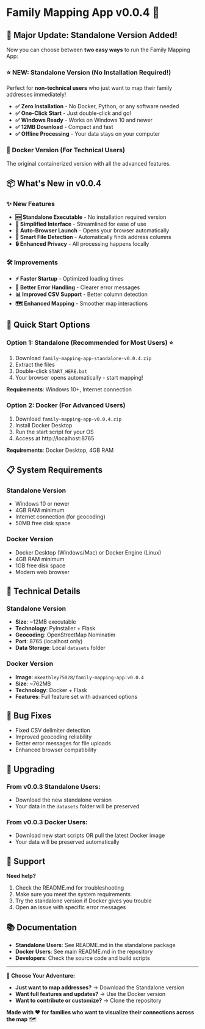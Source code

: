 # Family Mapping App v0.0.4 🎉

## 🚀 Major Update: Standalone Version Added!

Now you can choose between **two easy ways** to run the Family Mapping App:

### ⭐ NEW: Standalone Version (No Installation Required!)
Perfect for **non-technical users** who just want to map their family addresses immediately!

- **✅ Zero Installation** - No Docker, Python, or any software needed
- **✅ One-Click Start** - Just double-click and go!
- **✅ Windows Ready** - Works on Windows 10 and newer
- **✅ 12MB Download** - Compact and fast
- **✅ Offline Processing** - Your data stays on your computer

### 🐳 Docker Version (For Technical Users)
The original containerized version with all the advanced features.

## 📦 What's New in v0.0.4

### ✨ New Features
- **🆕 Standalone Executable** - No installation required version
- **🎯 Simplified Interface** - Streamlined for ease of use
- **📱 Auto-Browser Launch** - Opens your browser automatically
- **📁 Smart File Detection** - Automatically finds address columns
- **🔒 Enhanced Privacy** - All processing happens locally

### 🛠️ Improvements
- **⚡ Faster Startup** - Optimized loading times
- **🧠 Better Error Handling** - Clearer error messages
- **📊 Improved CSV Support** - Better column detection
- **🗺️ Enhanced Mapping** - Smoother map interactions

## 🚀 Quick Start Options

### Option 1: Standalone (Recommended for Most Users) ⭐
1. Download `family-mapping-app-standalone-v0.0.4.zip`
2. Extract the files
3. Double-click `START_HERE.bat`
4. Your browser opens automatically - start mapping!

**Requirements**: Windows 10+, Internet connection

### Option 2: Docker (For Advanced Users)
1. Download `family-mapping-app-v0.0.4.zip`
2. Install Docker Desktop
3. Run the start script for your OS
4. Access at http://localhost:8765

**Requirements**: Docker Desktop, 4GB RAM

## 📋 System Requirements

### Standalone Version
- Windows 10 or newer
- 4GB RAM minimum
- Internet connection (for geocoding)
- 50MB free disk space

### Docker Version
- Docker Desktop (Windows/Mac) or Docker Engine (Linux)
- 4GB RAM minimum
- 1GB free disk space
- Modern web browser

## 🔧 Technical Details

### Standalone Version
- **Size**: ~12MB executable
- **Technology**: PyInstaller + Flask
- **Geocoding**: OpenStreetMap Nominatim
- **Port**: 8765 (localhost only)
- **Data Storage**: Local `datasets` folder

### Docker Version
- **Image**: `mkeathley75028/family-mapping-app:v0.0.4`
- **Size**: ~762MB
- **Technology**: Docker + Flask
- **Features**: Full feature set with advanced options

## 🐛 Bug Fixes
- Fixed CSV delimiter detection
- Improved geocoding reliability
- Better error messages for file uploads
- Enhanced browser compatibility

## 🔄 Upgrading

### From v0.0.3 Standalone Users:
- Download the new standalone version
- Your data in the `datasets` folder will be preserved

### From v0.0.3 Docker Users:
- Download new start scripts OR pull the latest Docker image
- Your data will be preserved automatically

## 🙏 Support

**Need help?**
1. Check the README.md for troubleshooting
2. Make sure you meet the system requirements
3. Try the standalone version if Docker gives you trouble
4. Open an issue with specific error messages

## 📚 Documentation

- **Standalone Users**: See README.md in the standalone package
- **Docker Users**: See main README.md in the repository
- **Developers**: Check the source code and build scripts

---

**🎯 Choose Your Adventure:**
- **Just want to map addresses?** → Download the Standalone version
- **Want full features and updates?** → Use the Docker version
- **Want to contribute or customize?** → Clone the repository

**Made with ❤️ for families who want to visualize their connections across the map** 🗺️ 